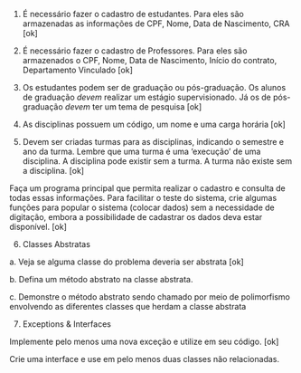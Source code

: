 1) É necessário fazer o cadastro de estudantes. Para eles são armazenadas as informações de CPF, Nome, Data de Nascimento, CRA [ok]

2) É necessário fazer o cadastro de Professores. Para eles são armazenados o CPF, Nome, Data de Nascimento, Início do contrato, Departamento Vinculado [ok]

3) Os estudantes podem ser de graduação ou pós-graduação. Os alunos de graduação *devem* realizar um estágio supervisionado. Já os de pós-graduação *devem* ter um tema de pesquisa [ok]
 
4) As disciplinas possuem um código, um nome e uma carga horária [ok]

5) Devem ser criadas turmas para as disciplinas, indicando o semestre e ano da turma. Lembre que uma turma é uma ‘execução’ de uma disciplina. A disciplina pode existir sem a turma. A turma não existe sem a disciplina. [ok]

Faça um programa principal que permita realizar o cadastro e consulta de todas essas informações. Para facilitar o teste do sistema, crie algumas funções para popular o sistema (colocar dados) sem a necessidade de digitação, embora a possibilidade de cadastrar os dados deva estar disponível. [ok]

6) Classes Abstratas

a. Veja se alguma classe do problema deveria ser abstrata [ok]

b. Defina um método abstrato na classe abstrata. 

c. Demonstre o método abstrato sendo chamado por meio de polimorfismo envolvendo as diferentes classes que herdam a classe abstrata 

7) Exceptions & Interfaces

Implemente pelo menos uma nova exceção e utilize em seu código. [ok]

Crie uma interface e use em pelo menos duas classes não relacionadas.